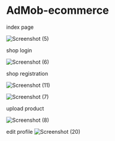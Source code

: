 # AdMob-ecommerce
index page

![Screenshot (5)](https://user-images.githubusercontent.com/45625157/229365810-528c6bf5-3bab-4b64-bb4d-2e36cf852a76.png)

shop login

![Screenshot (6)](https://user-images.githubusercontent.com/45625157/229365865-333ff16e-f825-4a3b-8552-deb3f7e4d99f.png)

shop registration

![Screenshot (11)](https://user-images.githubusercontent.com/45625157/229366056-3086e519-098a-4c41-beea-4850e81054b7.png)

![Screenshot (7)](https://user-images.githubusercontent.com/45625157/229366127-1ff1396e-140c-4a7e-8fca-bd169688f6ce.png)

upload product

![Screenshot (8)](https://user-images.githubusercontent.com/45625157/229366186-c1b326f2-6c7a-497b-8f56-8b3cc7ab782e.png)

edit profile
![Screenshot (20)](https://user-images.githubusercontent.com/45625157/229366230-cdf9a7a6-9c2b-425a-a841-1e27e8931587.png)
